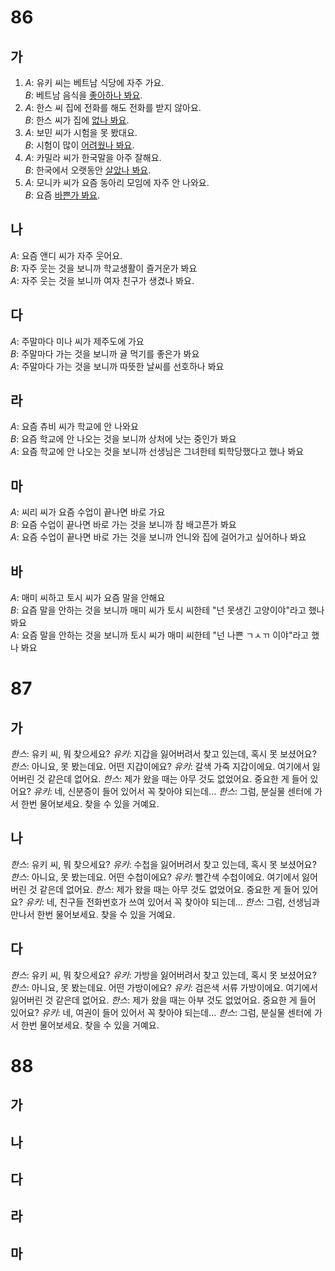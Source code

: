 # 86
## 가
1. *A*: 유키 씨는 베트남 식당에 자주 가요.<br>
   *B*: 베트남 음식을 <u>좋아하나 봐요</u>.
2. *A*: 한스 씨 집에 전화를 해도 전화를 받지 않아요.<br>
   *B*: 한스 씨가 집에 <u>없나 봐요</u>.
3. *A*: 보민 씨가 시험을 못 봤대요.<br>
   *B*: 시험이 많이 <u>어려웠나 봐요</u>.
4. *A*: 카밀라 씨가 한국말을 아주 잘해요.<br>
   *B*: 한국에서 오랫동안 <u>살았나 봐요</u>.
5. *A*: 모니카 씨가 요즘 동아리 모임에 자주 안 나와요.<br>
   *B*: 요즘 <u>바쁜가 봐요</u>.
## 나
*A*: 요즘 앤디 씨가 자주 웃어요.<br>
*B*: 자주 웃는 것을 보니까 학교생활이 즐거운가 봐요<br>
*A*: 자주 웃는 것을 보니까 여자 친구가 생겼나 봐요.<br>
## 다
*A*: 주말마다 미나 씨가 제주도에 가요<br>
*B*: 주말마다 가는 것을 보니까 귤 먹기를 좋은가 봐요<br>
*A*: 주말마다 가는 것을 보니까 따뜻한 날씨를 선호하나 봐요<br>
## 라
*A*: 요즘 츄비 씨가 학교에 안 나와요<br>
*B*: 요즘 학교에 안 나오는 것을 보니까 상처에 낫는 중인가 봐요<br>
*A*: 요즘 학교에 안 나오는 것을 보니까 선생님은 그녀한테 퇴학당했다고 했나 봐요<br>
## 마
*A*: 씨리 씨가 요즘 수업이 끝나면 바로 가요<br>
*B*: 요즘 수업이 끝나면 바로 가는 것을 보니까 참 배고픈가 봐요<br>
*A*: 요즘 수업이 끝나면 바로 가는 것을 보니까 언니와 집에 걸어가고 싶어하나 봐요<br>
## 바
*A*: 매미 씨하고 토시 씨가 요즘 말을 안해요<br>
*B*: 요즘 말을 안하는 것을 보니까 매미 씨가 토시 씨한테 "넌 못생긴 고양이야"라고 했나 봐요<br>
*A*: 요즘 말을 안하는 것을 보니까 토시 씨가 매미 씨한테 "넌 나쁜 ㄱㅅㄲ 이야"라고 했나 봐요<br>
# 87
## 가
*한스*: 유키 씨, 뭐 찾으세요?
*유키*: 지갑을 잃어버려서 찾고 있는데, 혹시 못 보셨어요?
*한스*: 아니요, 못 봤는데요. 어떤 지갑이에요?
*유키*: 갈색 가죽 지갑이에요. 여기에서 잃어버린 것 같은데 없어요.
*한스*: 제가 왔을 때는 아무 것도 없었어요. 중요한 게 들어 있어요?
*유키*: 네, 신분증이 들어 있어서 꼭 찾아야 되는데...
*한스*: 그럼, 분실물 센터에 가서 한번 물어보세요. 찾을 수 있을 거예요.
## 나
*한스*: 유키 씨, 뭐 찾으세요?
*유키*: 수첩을 잃어버려서 찾고 있는데, 혹시 못 보셨어요?
*한스*: 아니요, 못 봤는데요. 어떤 수첩이에요?
*유키*: 빨간색 수첩이에요. 여기에서 잃어버린 것 같은데 없어요.
*한스*: 제가 왔을 때는 아무 것도 없었어요. 중요한 게 들어 있어요?
*유키*: 네, 친구들 전화번호가 쓰여 있어서 꼭 찾아야 되는데...
*한스*: 그럼, 선생님과 만나서 한번 물어보세요. 찾을 수 있을 거예요.
## 다
*한스*: 유키 씨, 뭐 찾으세요?
*유키*: 가방을 잃어버려서 찾고 있는데, 혹시 못 보셨어요?
*한스*: 아니요, 못 봤는데요. 어떤 가방이에요?
*유키*: 검은색 서류 가방이에요. 여기에서 잃어버린 것 같은데 없어요.
*한스*: 제가 왔을 때는 아부 것도 없었어요. 중요한 게 들어 있어요?
*유키*: 네, 여권이 들어 있어서 꼭 찾아야 되는데...
*한스*: 그럼, 분실물 센터에 가서 한번 물어보세요. 찾을 수 있을 거예요.
# 88
## 가
## 나
## 다
## 라
## 마